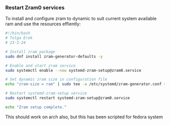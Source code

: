 ### Restart Zram0 services

To install and configure zram to dynamic to suit current system available ram and use the resources effiently:

```bash
#!/bin/bash
# Tolga Erok
# 23-3-24

# Install zram package
sudo dnf install zram-generator-defaults -y

# Enable and start zram service
sudo systemctl enable --now systemd-zram-setup@zram0.service

# Set dynamic zram size in configuration file
echo "zram-size = ram" | sudo tee -a /etc/systemd/zram-generator.conf > /dev/null

# Restart systemd-zram-setup service
sudo systemctl restart systemd-zram-setup@zram0.service

echo "Zram setup complete."
```

This should work on arch also, but this has been scripted for fedora system
